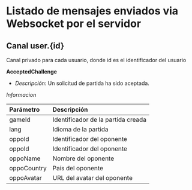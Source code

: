 # Listado de mensajes enviados via Websocket por el servidor

## Canal user.{id}

Canal privado para cada usuario, donde id es el identificador del usuario

**AcceptedChallenge**

- *Descripción*: Un solicitud de partida ha sido aceptada.

*Informacion*

|  Parámetro   |  Descripción  |
| :----------  | :------------ |
| gameId       | Identificador de la partida creada |
| lang         | Idioma de la partida |
| oppoId       | Identificador del oponente |
| oppoId       | Identificador del oponente |
| oppoName     | Nombre del oponente
| oppoCountry  | País del oponente |
| oppoAvatar   | URL del avatar del oponente |



